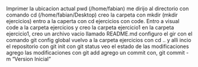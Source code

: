 Imprimer la ubicacion actual pwd (/home/fabian)
me dirijo al directorio con comando cd (/home/fabian/Desktop)
creo la carpeta con mkdir (mkdir ejercicios)
entro a la caperta con cd ejercicios
con code. Entro a visual code a la carpeta ejercicios y creo la carpeta ejercicio1
en la carpeta ejercicio1, creo un archivo vacio llamado README.md
configuro el gir con el comando git config global
vuelvo a la carpeta ejercicios con cd .. y alli incio el repositorio con git init
con git status veo el estado de las modificaciones
agrego las modificaciones con git add
agrego un commit con, git commit -m “Version Inicial”
